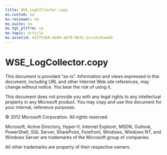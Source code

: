 ```yaml
---
title: WSE_LogCollector.copy
ms.custom: na
ms.reviewer: na
ms.suite: na
ms.tgt_pltfrm: na
ms.topic: article
ms.assetid: 422f53b9-de94-4479-9b32-2ccc4c41aeb0
---
```

# WSE_LogCollector.copy
This document is provided “as\-is”. Information and views expressed in this document, including URL and other Internet Web site references, may change without notice. You bear the risk of using it.  
  
This document does not provide you with any legal rights to any intellectual property in any Microsoft product. You may copy and use this document for your internal, reference purposes.  
  
© 2012 Microsoft Corporation.  All rights reserved.  
  
Microsoft, Active Directory, Hyper\-V, Internet Explorer, MSDN, Outlook, PowerShell, SQL Server, SharePoint, Forefront, Windows, Windows NT, and Windows Server are trademarks of the Microsoft group of companies.  
  
All other trademarks are property of their respective owners.  
  

